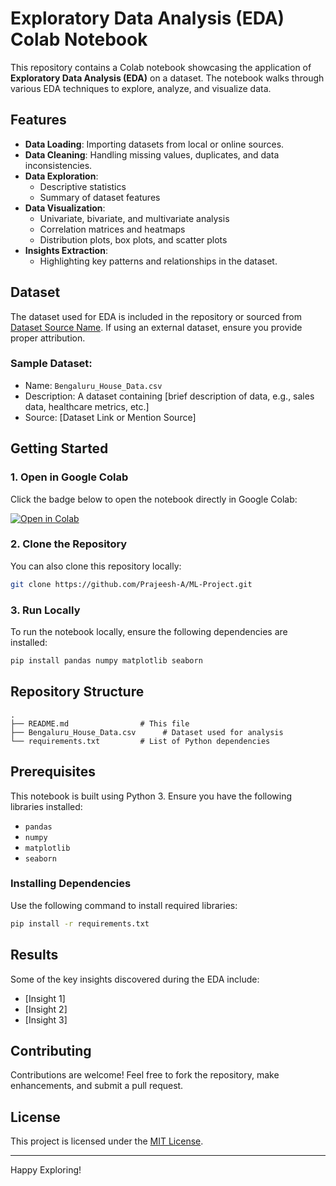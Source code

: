 
# Exploratory Data Analysis (EDA) Colab Notebook

This repository contains a Colab notebook showcasing the application of **Exploratory Data Analysis (EDA)** on a dataset. The notebook walks through various EDA techniques to explore, analyze, and visualize data.

## Features

- **Data Loading**: Importing datasets from local or online sources.
- **Data Cleaning**: Handling missing values, duplicates, and data inconsistencies.
- **Data Exploration**:
  - Descriptive statistics
  - Summary of dataset features
- **Data Visualization**:
  - Univariate, bivariate, and multivariate analysis
  - Correlation matrices and heatmaps
  - Distribution plots, box plots, and scatter plots
- **Insights Extraction**:
  - Highlighting key patterns and relationships in the dataset.

## Dataset

The dataset used for EDA is included in the repository or sourced from [Dataset Source Name](#). If using an external dataset, ensure you provide proper attribution.

### Sample Dataset:
- Name: `Bengaluru_House_Data.csv`
- Description: A dataset containing [brief description of data, e.g., sales data, healthcare metrics, etc.]
- Source: [Dataset Link or Mention Source]

## Getting Started

### 1. Open in Google Colab

Click the badge below to open the notebook directly in Google Colab:

[![Open in Colab](https://colab.research.google.com/assets/colab-badge.svg)](https://colab.research.google.com/github/your_username/your_repository_name/blob/main/your_notebook_name.ipynb)

### 2. Clone the Repository

You can also clone this repository locally:

```bash
git clone https://github.com/Prajeesh-A/ML-Project.git
```

### 3. Run Locally

To run the notebook locally, ensure the following dependencies are installed:

```bash
pip install pandas numpy matplotlib seaborn
```

## Repository Structure

```plaintext
.
├── README.md                # This file
├── Bengaluru_House_Data.csv      # Dataset used for analysis
└── requirements.txt         # List of Python dependencies
```

## Prerequisites

This notebook is built using Python 3. Ensure you have the following libraries installed:
- `pandas`
- `numpy`
- `matplotlib`
- `seaborn`

### Installing Dependencies

Use the following command to install required libraries:

```bash
pip install -r requirements.txt
```

## Results

Some of the key insights discovered during the EDA include:
- [Insight 1]
- [Insight 2]
- [Insight 3]

## Contributing

Contributions are welcome! Feel free to fork the repository, make enhancements, and submit a pull request.

## License

This project is licensed under the [MIT License](LICENSE).

---

Happy Exploring!
```

